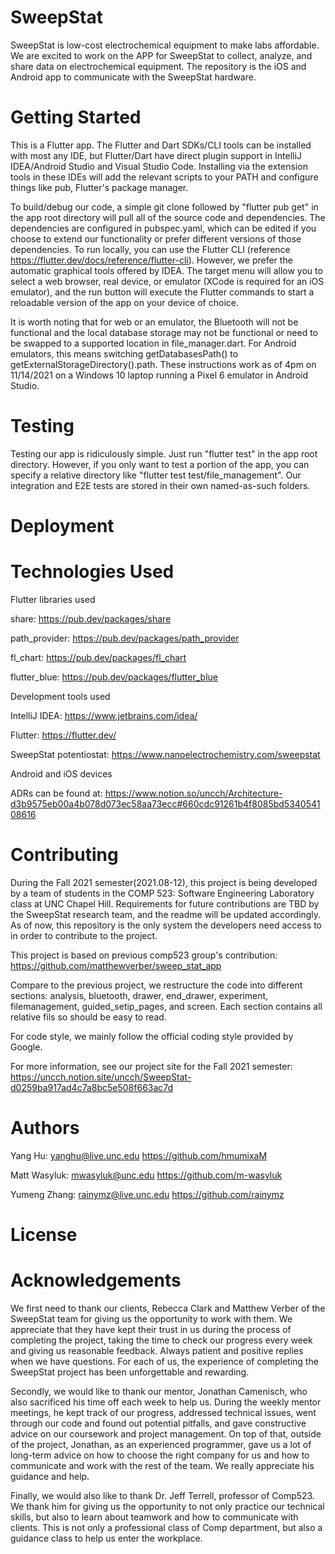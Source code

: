 # SweepStat
SweepStat is low-cost electrochemical equipment to make labs affordable. We are excited to work on the APP for SweepStat to collect, analyze, and share data on electrochemical equipment. The repository is the iOS and Android app to communicate with the SweepStat hardware. 


# Getting Started
This is a Flutter app. The Flutter and Dart SDKs/CLI tools can be installed with most any IDE, but Flutter/Dart have direct plugin support in IntelliJ IDEA/Android Studio and Visual Studio Code. Installing via the extension tools in these IDEs will add the relevant scripts to your PATH and configure things like pub, Flutter's package manager.

To build/debug our code, a simple git clone followed by "flutter pub get" in the app root directory will pull all of the source code and dependencies. The dependencies are configured in pubspec.yaml, which can be edited if you choose to extend our functionality or prefer different versions of those dependencies. To run locally, you can use the Flutter CLI (reference https://flutter.dev/docs/reference/flutter-cli). However, we prefer the automatic graphical tools offered by IDEA. The target menu will allow you to select a web browser, real device, or emulator (XCode is required for an iOS emulator), and the run button will execute the Flutter commands to start a reloadable version of the app on your device of choice. 

It is worth noting that for web or an emulator, the Bluetooth will not be functional and the local database storage may not be functional or need to be swapped to a supported location in file_manager.dart. For Android emulators, this means switching getDatabasesPath() to getExternalStorageDirectory().path. These instructions work as of 4pm on 11/14/2021 on a Windows 10 laptop running a Pixel 6 emulator in Android Studio.


# Testing
Testing our app is ridiculously simple. Just run "flutter test" in the app root directory. However, if you only want to test a portion of the app, you can specify a relative directory like "flutter test test/file_management". Our integration and E2E tests are stored in their own named-as-such folders.

# Deployment


# Technologies Used
Flutter libraries used

share: https://pub.dev/packages/share

path_provider: https://pub.dev/packages/path_provider

fl_chart: https://pub.dev/packages/fl_chart

flutter_blue: https://pub.dev/packages/flutter_blue


Development tools used

IntelliJ IDEA: https://www.jetbrains.com/idea/

Flutter: https://flutter.dev/

SweepStat potentiostat: https://www.nanoelectrochemistry.com/sweepstat

Android and iOS devices


ADRs can be found at: https://www.notion.so/uncch/Architecture-d3b9575eb00a4b078d073ec58aa73ecc#660cdc91261b4f8085bd534054108616

# Contributing
During the Fall 2021 semester(2021.08-12), this project is being developed by a team of students in the COMP 523: Software Engineering Laboratory class at UNC Chapel Hill. Requirements for future contributions are TBD by the SweepStat research team, and the readme will be updated accordingly. As of now, this repository is the only system the developers need access to in order to contribute to the project. 

This project is based on previous comp523 group's contribution: https://github.com/matthewverber/sweep_stat_app

Compare to the previous project, we restructure the code into different sections: analysis, bluetooth, drawer, end_drawer, experiment, filemanagement, guided_setip_pages, and screen. Each section contains all relative fils so should be easy to read. 

For code style, we mainly follow the official coding style provided by Google.

For more information, see our project site for the Fall 2021 semester:
https://uncch.notion.site/uncch/SweepStat-d0259ba917ad4c7a8bc5e508f663ac7d

# Authors

Yang Hu: yanghu@live.unc.edu
         https://github.com/hmumixaM
         
Matt Wasyluk: mwasyluk@unc.edu
              https://github.com/m-wasyluk
              
Yumeng Zhang: rainymz@live.unc.edu
              https://github.com/rainymz

# License


# Acknowledgements
We first need to thank our clients, Rebecca Clark and Matthew Verber of the SweepStat team for giving us the opportunity to work with them. We appreciate that they have kept their trust in us during the process of completing the project, taking the time to check our progress every week and giving us reasonable feedback. Always patient and positive replies when we have questions. For each of us, the experience of completing the SweepStat project has been unforgettable and rewarding.

Secondly, we would like to thank our mentor, Jonathan Camenisch, who also sacrificed his time off each week to help us. During the weekly mentor meetings, he kept track of our progress, addressed technical issues, went through our code and found out potential pitfalls, and gave constructive advice on our coursework and project management. On top of that, outside of the project, Jonathan, as an experienced programmer, gave us a lot of long-term advice on how to choose the right company for us and how to communicate and work with the rest of the team. We really appreciate his guidance and help.

Finally, we would also like to thank Dr. Jeff Terrell, professor of Comp523. We thank him for giving us the opportunity to not only practice our technical skills, but also to learn about teamwork and how to communicate with clients. This is not only a professional class of Comp department, but also a guidance class to help us enter the workplace.
